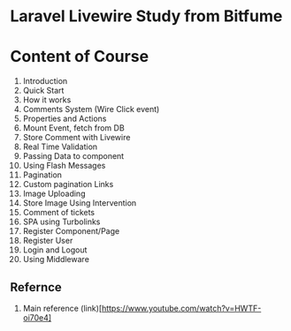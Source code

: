 # Laravel Livewire Study from Bitfume

# Content of Course

1. Introduction
2. Quick Start
3. How it works
4. Comments System (Wire Click event)
5. Properties and Actions
6. Mount Event, fetch from DB
7. Store Comment with Livewire
8. Real Time Validation
9. Passing Data to component
10. Using Flash Messages
11. Pagination
12. Custom pagination Links
13. Image Uploading
14. Store Image Using Intervention
15. Comment of tickets
16. SPA using Turbolinks
17. Register Component/Page
18. Register User
19. Login and Logout
20. Using Middleware


## Refernce
1. Main reference (link)[https://www.youtube.com/watch?v=HWTF-oi70e4]